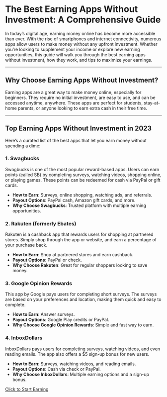 # The Best Earning Apps Without Investment: A Comprehensive Guide  

In today’s digital age, earning money online has become more accessible than ever. With the rise of smartphones and internet connectivity, numerous apps allow users to make money without any upfront investment. Whether you’re looking to supplement your income or explore new earning opportunities, this guide will walk you through the best earning apps without investment, how they work, and tips to maximize your earnings.  

---

## Why Choose Earning Apps Without Investment?  

Earning apps are a great way to make money online, especially for beginners. They require no initial investment, are easy to use, and can be accessed anytime, anywhere. These apps are perfect for students, stay-at-home parents, or anyone looking to earn extra cash in their free time.  

---

## Top Earning Apps Without Investment in 2023  

Here’s a curated list of the best apps that let you earn money without spending a dime:  

### 1. Swagbucks  
Swagbucks is one of the most popular reward-based apps. Users can earn points (called SB) by completing surveys, watching videos, shopping online, or playing games. These points can be redeemed for cash via PayPal or gift cards.  

- **How to Earn**: Surveys, online shopping, watching ads, and referrals.  
- **Payout Options**: PayPal cash, Amazon gift cards, and more.  
- **Why Choose Swagbucks**: Trusted platform with multiple earning opportunities.  

### 2. Rakuten (formerly Ebates)  
Rakuten is a cashback app that rewards users for shopping at partnered stores. Simply shop through the app or website, and earn a percentage of your purchase back.  

- **How to Earn**: Shop at partnered stores and earn cashback.  
- **Payout Options**: PayPal or check.  
- **Why Choose Rakuten**: Great for regular shoppers looking to save money.  

### 3. Google Opinion Rewards  
This app by Google pays users for completing short surveys. The surveys are based on your preferences and location, making them quick and easy to complete.  

- **How to Earn**: Answer surveys.  
- **Payout Options**: Google Play credits or PayPal.  
- **Why Choose Google Opinion Rewards**: Simple and fast way to earn.  

### 4. InboxDollars  
InboxDollars pays users for completing surveys, watching videos, and even reading emails. The app also offers a $5 sign-up bonus for new users.  

- **How to Earn**: Surveys, watching videos, and reading emails.  
- **Payout Options**: Cash via check or PayPal.  
- **Why Choose InboxDollars**: Multiple earning options and a sign-up bonus.  

[Click to Start Earning](https://ludoplus.in/)
